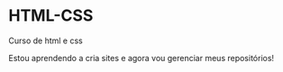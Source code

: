 # HTML-CSS
 Curso de html e css

Estou aprendendo a cria sites e agora vou gerenciar meus repositórios!
